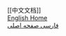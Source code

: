  
[[中文文档]]  
[English Home](https://github.com/XX-net/XX-Net/wiki/English-Home-Page)  
[فارسی صفحه اصلی](https://github.com/XX-net/XX-Net/wiki/Persian-home-page)  

